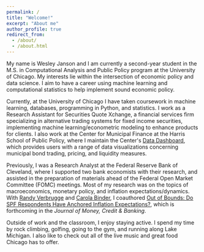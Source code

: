```yaml
---
permalink: /
title: "Welcome!"
excerpt: "About me"
author_profile: true
redirect_from: 
  - /about/
  - /about.html
---
```


My name is Wesley Janson and I am currently a second-year student in the M.S. in Computational Analysis and Public Policy program at the University of Chicago. My interests lie within the intersection of economic policy and data science. I aim to have a career using machine learning and computational statistics to help implement sound economic policy.

Currently, at the University of Chicago I have taken coursework in machine learning, databases, programming in Python, and statistics. I work as a Research Assistant for Securities Quote Xchange, a financial services firm specializing in alternative trading systems for fixed income securities, implementing machine learning/econometric modeling to enhance products for clients. I also work at the Center for Municipal Finance at the Harris School of Public Policy, where I maintain the Center's <a href="https://munifinance.uchicago.edu/data_dashboard/" data-sf-ec-immutable="" data-sf-marked="" target="_blank" rel="noopener"><span style="text-decoration: underline;">Data Dashboard</span></a>, which provides users with a range of data visualizations concerning municipal bond trading, pricing, and liquidity measures.

Previously, I was a Research Analyst at the Federal Reserve Bank of Cleveland, where I supported two bank economists with their research, and assisted in the  preparation of materials ahead of the Federal Open Market Committee (FOMC) meetings. Most of my research was on the topics of macroeconomics, monetary policy, and inflation expectations/dynamics. With <a href="https://www.clevelandfed.org/research/economists/verbrugge-randal-j" data-sf-ec-immutable="" data-sf-marked="" target="_blank" rel="noopener"><span style="text-decoration: underline;">Randy Verbrugge</span></a> and <a href="https://carolabinder.sites.haverford.edu/" data-sf-ec-immutable="" data-sf-marked="" target="_blank" rel="noopener"><span style="text-decoration: underline;">Carola Binder</span></a>, I coauthored <a href="https://onlinelibrary.wiley.com/doi/abs/10.1111/jmcb.12968" data-sf-ec-immutable="" data-sf-marked="" target="_blank" rel="noopener"><span style="text-decoration: underline;">Out of Bounds: Do SPF Respondents Have Anchored Inflation Expectations?</span></a>, which is forthcoming in the *Journal of Money, Credit & Banking*. 

Outside of work and the classroom, I enjoy staying active. I spend my time by rock climbing, golfing, going to the gym, and running along Lake Michigan. I also like to check out all of the live music and great food Chicago has to offer. 
